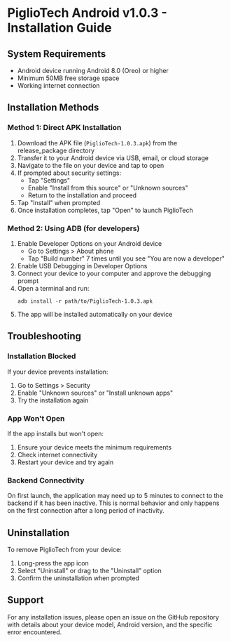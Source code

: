 # PiglioTech Android v1.0.3 - Installation Guide

## System Requirements
- Android device running Android 8.0 (Oreo) or higher
- Minimum 50MB free storage space
- Working internet connection

## Installation Methods

### Method 1: Direct APK Installation
1. Download the APK file (`PiglioTech-1.0.3.apk`) from the release_package directory
2. Transfer it to your Android device via USB, email, or cloud storage
3. Navigate to the file on your device and tap to open
4. If prompted about security settings:
   - Tap "Settings"
   - Enable "Install from this source" or "Unknown sources"
   - Return to the installation and proceed
5. Tap "Install" when prompted
6. Once installation completes, tap "Open" to launch PiglioTech

### Method 2: Using ADB (for developers)
1. Enable Developer Options on your Android device
   - Go to Settings > About phone
   - Tap "Build number" 7 times until you see "You are now a developer"
2. Enable USB Debugging in Developer Options
3. Connect your device to your computer and approve the debugging prompt
4. Open a terminal and run:
   ```
   adb install -r path/to/PiglioTech-1.0.3.apk
   ```
5. The app will be installed automatically on your device

## Troubleshooting

### Installation Blocked
If your device prevents installation:
1. Go to Settings > Security
2. Enable "Unknown sources" or "Install unknown apps"
3. Try the installation again

### App Won't Open
If the app installs but won't open:
1. Ensure your device meets the minimum requirements
2. Check internet connectivity
3. Restart your device and try again

### Backend Connectivity
On first launch, the application may need up to 5 minutes to connect to the backend if it has been inactive. This is normal behavior and only happens on the first connection after a long period of inactivity.

## Uninstallation
To remove PiglioTech from your device:
1. Long-press the app icon
2. Select "Uninstall" or drag to the "Uninstall" option
3. Confirm the uninstallation when prompted

## Support
For any installation issues, please open an issue on the GitHub repository with details about your device model, Android version, and the specific error encountered. 